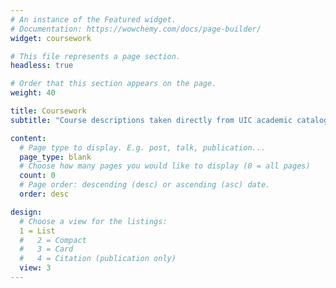 ```yaml
---
# An instance of the Featured widget.
# Documentation: https://wowchemy.com/docs/page-builder/
widget: coursework

# This file represents a page section.
headless: true

# Order that this section appears on the page.
weight: 40

title: Coursework
subtitle: "Course descriptions taken directly from UIC academic catalog"

content:
  # Page type to display. E.g. post, talk, publication...
  page_type: blank
  # Choose how many pages you would like to display (0 = all pages)
  count: 0
  # Page order: descending (desc) or ascending (asc) date.
  order: desc

design:
  # Choose a view for the listings:
  1 = List
  #   2 = Compact
  #   3 = Card
  #   4 = Citation (publication only)
  view: 3
---
```


